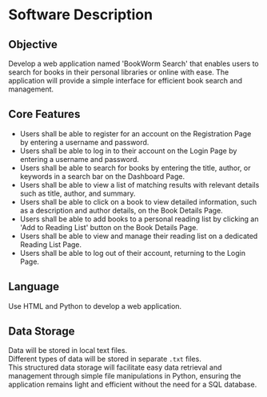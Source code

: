 # Software Description

## Objective

Develop a web application named 'BookWorm Search' that enables users to search for books in their personal libraries or online with ease. The application will provide a simple interface for efficient book search and management.

## Core Features

- Users shall be able to register for an account on the Registration Page by entering a username and password.
- Users shall be able to log in to their account on the Login Page by entering a username and password.
- Users shall be able to search for books by entering the title, author, or keywords in a search bar on the Dashboard Page.
- Users shall be able to view a list of matching results with relevant details such as title, author, and summary.
- Users shall be able to click on a book to view detailed information, such as a description and author details, on the Book Details Page.
- Users shall be able to add books to a personal reading list by clicking an 'Add to Reading List' button on the Book Details Page.
- Users shall be able to view and manage their reading list on a dedicated Reading List Page.
- Users shall be able to log out of their account, returning to the Login Page.

## Language

Use HTML and Python to develop a web application.

## Data Storage

Data will be stored in local text files.  
Different types of data will be stored in separate `.txt` files.  
This structured data storage will facilitate easy data retrieval and management through simple file manipulations in Python, ensuring the application remains light and efficient without the need for a SQL database.
